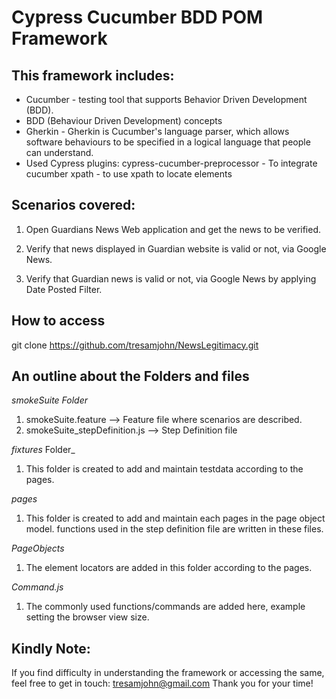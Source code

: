 # Cypress Cucumber BDD POM Framework


## This framework includes:
- Cucumber - testing tool that supports Behavior Driven Development (BDD).
- BDD (Behaviour Driven Development) concepts
- Gherkin - Gherkin is Cucumber's language parser, which allows software behaviours to be specified in a logical language that people can understand.
- Used Cypress plugins:
         cypress-cucumber-preprocessor - To integrate cucumber
         xpath - to use xpath to locate elements


## Scenarios covered:
1. Open Guardians News Web application and get the news to be verified.

2. Verify that news displayed in Guardian website is valid or not, via Google News.

3. Verify that Guardian news is valid or not, via Google News by applying Date Posted Filter.
    


## How to access

git clone https://github.com/tresamjohn/NewsLegitimacy.git


## An outline about the Folders and files

_smokeSuite Folder_
1. smokeSuite.feature --> Feature file where scenarios are described.
2. smokeSuite_stepDefinition.js --> Step Definition file

_fixtures_ Folder_
1. This folder is created to add and maintain testdata according to the pages.

_pages_
1. This folder is created to add and maintain each pages in the page object model. functions used in the step definition file are written in these files.

_PageObjects_
1. The element locators are added in this folder according to the pages.

_Command.js_
1. The commonly used functions/commands are added here, example setting the browser view size.



## Kindly Note:
If you find difficulty in understanding the framework or accessing the same, feel free to get in touch: tresamjohn@gmail.com
Thank you for your time!


